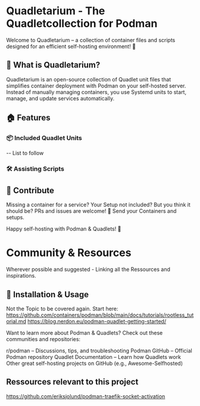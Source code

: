# Quadletarium - The Quadletcollection for Podman

Welcome to Quadletarium – a collection of container files and scripts designed for an efficient self-hosting environment! 🚀

## 🌟 What is Quadletarium?

Quadletarium is an open-source collection of Quadlet unit files that simplifies container deployment with Podman on your self-hosted server. 
Instead of manually managing containers, you use Systemd units to start, manage, and update services automatically.


## 🏠 Features
### 📦 Included Quadlet Units

-- List to follow

### 🛠 Assisting Scripts 


## 📢 Contribute
Missing a container for a service? Your Setup not included? But you think it should be? 
PRs and issues are welcome! 🚀
Send your Containers and setups. 

Happy self-hosting with Podman & Quadlets! 💙


# Community & Resources
Wherever possible and suggested - Linking all the Ressources and inspirations.


## 🚀 Installation & Usage
Not the Topic to be covered again.
Start here: 
https://github.com/containers/podman/blob/main/docs/tutorials/rootless_tutorial.md
https://blog.nerdon.eu/podman-quadlet-getting-started/

Want to learn more about Podman & Quadlets? Check out these communities and repositories:

r/podman – Discussions, tips, and troubleshooting
Podman GitHub – Official Podman repository
Quadlet Documentation – Learn how Quadlets work
Other great self-hosting projects on GitHub (e.g., Awesome-Selfhosted)

## Ressources relevant to this project
https://github.com/eriksjolund/podman-traefik-socket-activation


